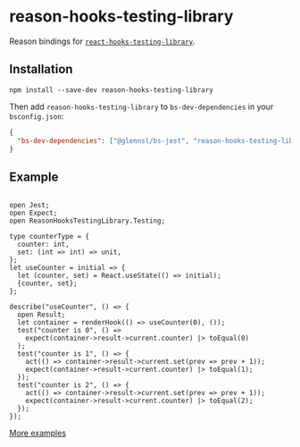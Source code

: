 # reason-hooks-testing-library

Reason bindings for [`react-hooks-testing-library`](https://github.com/mpeyper/react-hooks-testing-library).

## Installation
`npm install --save-dev reason-hooks-testing-library`

Then add `reason-hooks-testing-library` to `bs-dev-dependencies` in your `bsconfig.json`:

```json
{
  "bs-dev-dependencies": ["@glennsl/bs-jest", "reason-hooks-testing-library"]
}
```

## Example

```reason

open Jest;
open Expect;
open ReasonHooksTestingLibrary.Testing;

type counterType = {
  counter: int,
  set: (int => int) => unit,
};
let useCounter = initial => {
  let (counter, set) = React.useState(() => initial);
  {counter, set};
};

describe("useCounter", () => {
  open Result;
  let container = renderHook(() => useCounter(0), ());
  test("counter is 0", () =>
    expect(container->result->current.counter) |> toEqual(0)
  );
  test("counter is 1", () => {
    act(() => container->result->current.set(prev => prev + 1));
    expect(container->result->current.counter) |> toEqual(1);
  });
  test("counter is 2", () => {
    act(() => container->result->current.set(prev => prev + 1));
    expect(container->result->current.counter) |> toEqual(2);
  });
});

```
[More examples](https://github.com/beizhedenglong/reason-hooks-testing-library/tree/master/__tests__)

